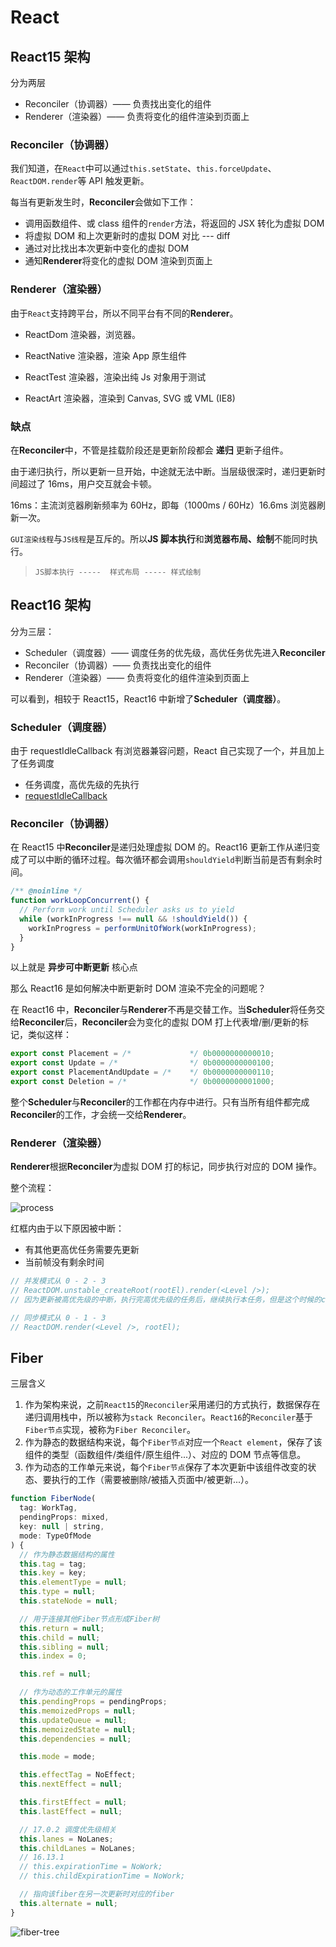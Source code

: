 # React

## React15 架构

分为两层

- Reconciler（协调器）—— 负责找出变化的组件
- Renderer（渲染器）—— 负责将变化的组件渲染到页面上

### Reconciler（协调器）

我们知道，在`React`中可以通过`this.setState`、`this.forceUpdate`、`ReactDOM.render`等 API 触发更新。

每当有更新发生时，**Reconciler**会做如下工作：

- 调用函数组件、或 class 组件的`render`方法，将返回的 JSX 转化为虚拟 DOM
- 将虚拟 DOM 和上次更新时的虚拟 DOM 对比 --- diff
- 通过对比找出本次更新中变化的虚拟 DOM
- 通知**Renderer**将变化的虚拟 DOM 渲染到页面上

### Renderer（渲染器）

由于`React`支持跨平台，所以不同平台有不同的**Renderer**。

- ReactDom 渲染器，浏览器。

- ReactNative 渲染器，渲染 App 原生组件
- ReactTest 渲染器，渲染出纯 Js 对象用于测试
- ReactArt 渲染器，渲染到 Canvas, SVG 或 VML (IE8)

### 缺点

在**Reconciler**中，不管是挂载阶段还是更新阶段都会 **递归** 更新子组件。

由于递归执行，所以更新一旦开始，中途就无法中断。当层级很深时，递归更新时间超过了 16ms，用户交互就会卡顿。

16ms：主流浏览器刷新频率为 60Hz，即每（1000ms / 60Hz）16.6ms 浏览器刷新一次。

`GUI渲染线程`与`JS线程`是互斥的。所以**JS 脚本执行**和**浏览器布局、绘制**不能同时执行。

> ```text
> JS脚本执行 -----  样式布局 ----- 样式绘制
> ```

## React16 架构

分为三层：

- Scheduler（调度器）—— 调度任务的优先级，高优任务优先进入**Reconciler**
- Reconciler（协调器）—— 负责找出变化的组件
- Renderer（渲染器）—— 负责将变化的组件渲染到页面上

可以看到，相较于 React15，React16 中新增了**Scheduler（调度器）**。

### Scheduler（调度器）

由于 requestIdleCallback 有浏览器兼容问题，React 自己实现了一个，并且加上了任务调度

- 任务调度，高优先级的先执行
- [requestIdleCallback](https://developer.mozilla.org/zh-CN/docs/Web/API/Window/requestIdleCallback)

### Reconciler（协调器）

在 React15 中**Reconciler**是递归处理虚拟 DOM 的。React16 更新工作从递归变成了可以中断的循环过程。每次循环都会调用`shouldYield`判断当前是否有剩余时间。

```js
/** @noinline */
function workLoopConcurrent() {
  // Perform work until Scheduler asks us to yield
  while (workInProgress !== null && !shouldYield()) {
    workInProgress = performUnitOfWork(workInProgress);
  }
}
```

以上就是 **异步可中断更新** 核心点

那么 React16 是如何解决中断更新时 DOM 渲染不完全的问题呢？

在 React16 中，**Reconciler**与**Renderer**不再是交替工作。当**Scheduler**将任务交给**Reconciler**后，**Reconciler**会为变化的虚拟 DOM 打上代表增/删/更新的标记，类似这样：

```js
export const Placement = /*             */ 0b0000000000010;
export const Update = /*                */ 0b0000000000100;
export const PlacementAndUpdate = /*    */ 0b0000000000110;
export const Deletion = /*              */ 0b0000000001000;
```

整个**Scheduler**与**Reconciler**的工作都在内存中进行。只有当所有组件都完成**Reconciler**的工作，才会统一交给**Renderer**。

### Renderer（渲染器）

**Renderer**根据**Reconciler**为虚拟 DOM 打的标记，同步执行对应的 DOM 操作。

整个流程：

![process](https://cdn.jsdelivr.net/gh/claude-hub/cloud-img@main/2021/process.png)

红框内由于以下原因被中断：

- 有其他更高优任务需要先更新
- 当前帧没有剩余时间

```js
// 并发模式从 0 - 2 - 3
// ReactDOM.unstable_createRoot(rootEl).render(<Level />);
// 因为更新被高优先级的中断，执行完高优先级的任务后，继续执行本任务，但是这个时候的count变为2了，所以+1就是3`

// 同步模式从 0 - 1 - 3
// ReactDOM.render(<Level />, rootEl);
```

## Fiber

三层含义

1. 作为架构来说，之前`React15`的`Reconciler`采用递归的方式执行，数据保存在递归调用栈中，所以被称为`stack Reconciler`。`React16`的`Reconciler`基于`Fiber节点`实现，被称为`Fiber Reconciler`。
2. 作为静态的数据结构来说，每个`Fiber节点`对应一个`React element`，保存了该组件的类型（函数组件/类组件/原生组件...）、对应的 DOM 节点等信息。
3. 作为动态的工作单元来说，每个`Fiber节点`保存了本次更新中该组件改变的状态、要执行的工作（需要被删除/被插入页面中/被更新...）。

```js
function FiberNode(
  tag: WorkTag,
  pendingProps: mixed,
  key: null | string,
  mode: TypeOfMode
) {
  // 作为静态数据结构的属性
  this.tag = tag;
  this.key = key;
  this.elementType = null;
  this.type = null;
  this.stateNode = null;

  // 用于连接其他Fiber节点形成Fiber树
  this.return = null;
  this.child = null;
  this.sibling = null;
  this.index = 0;

  this.ref = null;

  // 作为动态的工作单元的属性
  this.pendingProps = pendingProps;
  this.memoizedProps = null;
  this.updateQueue = null;
  this.memoizedState = null;
  this.dependencies = null;

  this.mode = mode;

  this.effectTag = NoEffect;
  this.nextEffect = null;

  this.firstEffect = null;
  this.lastEffect = null;

  // 17.0.2 调度优先级相关
  this.lanes = NoLanes;
  this.childLanes = NoLanes;
  // 16.13.1
  // this.expirationTime = NoWork;
  // this.childExpirationTime = NoWork;

  // 指向该fiber在另一次更新时对应的fiber
  this.alternate = null;
}
```

![fiber-tree](https://cdn.jsdelivr.net/gh/claude-hub/cloud-img@main/2021/fiber-tree.png)
